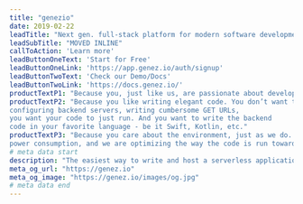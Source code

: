 ```yaml
---
title: "genezio" 
date: 2019-02-22
leadTitle: "Next gen. full-stack platform for modern software development"
leadSubTitle: "MOVED INLINE"
callToAction: 'Learn more'
leadButtonOneText: 'Start for Free'
leadButtonOneLink: 'https://app.genez.io/auth/signup'
leadButtonTwoText: 'Check our Demo/Docs'
leadButtonTwoLink: 'https://docs.genez.io/'
productTextP1: "Because you, just like us, are passionate about developing new apps, new features. You want to bring them to your users as fast as possible. You want to focus on your code, develop, debug, release and iterate fast."
productTextP2: "Because you like writing elegant code. You don’t want to lose time 
configuring backend servers, writing cumbersome GET URLs, 
you want your code to just run. And you want to write the backend 
code in your favorite language - be it Swift, Kotlin, etc."
productTextP3: "Because you care about the environment, just as we do.  We are passionate about 
power consumption, and we are optimizing the way the code is run towards our goal of zero overhead, fastest cold start delay, best CPU and memory resource allocation."
# meta data start
description: "The easiest way to write and host a serverless application"
meta_og_url: "https://genez.io"
meta_og_image: "https://genez.io/images/og.jpg"
# meta data end
---
```

